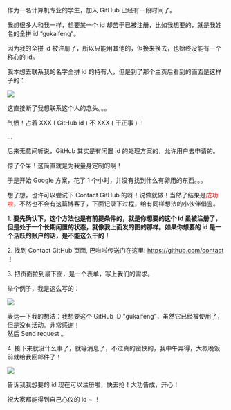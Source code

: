 
作为一名计算机专业的学生，加入 GitHub 已经有一段时间了。

我想很多人和我一样，想要某一个 id 却苦于已被注册，比如我想要的，就是我姓名的全拼 id “gukaifeng”。

<!--more-->

因为我的全拼 id 被注册了，所以只能用其他的，但换来换去，也始终没能有一个称心的 id。

我本想去联系我的名字全拼 id 的持有人，但是到了那个主页后看到的画面是这样子的：

![](https://gukaifeng.cn/posts/xiang-yao-de-github-id-bei-zhu-ce-liao-zen-me-ban/%E6%83%B3%E8%A6%81%E7%9A%84%20GitHub%20ID%20%E8%A2%AB%E6%B3%A8%E5%86%8C%E4%BA%86%E6%80%8E%E4%B9%88%E5%8A%9E%EF%BC%9F_1.jpg)

这直接断了我想联系这个人的念头。。。

气愤！占着 XXX ( GitHub id ) 不 XXX ( 干正事 ) ！

...

后来无意间听说，GitHub 其实是有闲置 id 的处理方案的，允许用户去申请的。

惊了个呆！这简直就是为我量身定制的啊！

于是开始 Google 方案，花了 1 个小时，并没有找到什么有卵用的东西。。。

想了想，也许可以尝试下 Contact GitHub 的呀！说做就做！当然了结果是<font color="red">成功啦</font>，不然也不会有这篇博客了，下面记录下过程，给有同样想法的小伙伴借鉴。


1\. **要先确认下，这个方法也是有前提条件的，就是你想要的这个 id 虽被注册了，但是处于一个长期闲置的状态，就像我上面发的图的那样。如果你想要的 id 是一个活跃的账户的话，是不能这么干的！**

2\. 找到 Contact GitHub 页面, 巴啦啦传送门在这里:  https://github.com/contact ！

3\. 把页面拉到最下面，是一个表单，写上我们的需求。

举个例子，我是这么写的：

![](https://gukaifeng.cn/posts/xiang-yao-de-github-id-bei-zhu-ce-liao-zen-me-ban/%E6%83%B3%E8%A6%81%E7%9A%84%20GitHub%20ID%20%E8%A2%AB%E6%B3%A8%E5%86%8C%E4%BA%86%E6%80%8E%E4%B9%88%E5%8A%9E%EF%BC%9F_2.png)

表达一下我的想法：我想要这个 GitHub ID "gukaifeng”，虽然它已经被使用了，但是没有活动。非常感谢！<br/>然后 Send request 。

4\. 接下来就没什么事了，就等消息了，不过真的蛮快的，我中午弄得，大概晚饭前就给我回邮件了！

![](https://gukaifeng.cn/posts/xiang-yao-de-github-id-bei-zhu-ce-liao-zen-me-ban/%E6%83%B3%E8%A6%81%E7%9A%84%20GitHub%20ID%20%E8%A2%AB%E6%B3%A8%E5%86%8C%E4%BA%86%E6%80%8E%E4%B9%88%E5%8A%9E%EF%BC%9F_3.jpg)

告诉我我想要的 id 现在可以注册啦，快去抢！大功告成，开心！

祝大家都能得到自己心仪的 id ~ ！